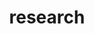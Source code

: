 ---
layout: page
title: research
nav: true
dropdown: true
children:
    - title: publications
      permalink: /publications/
    - title: divider
    - title: projects
      permalink: /projects/
---